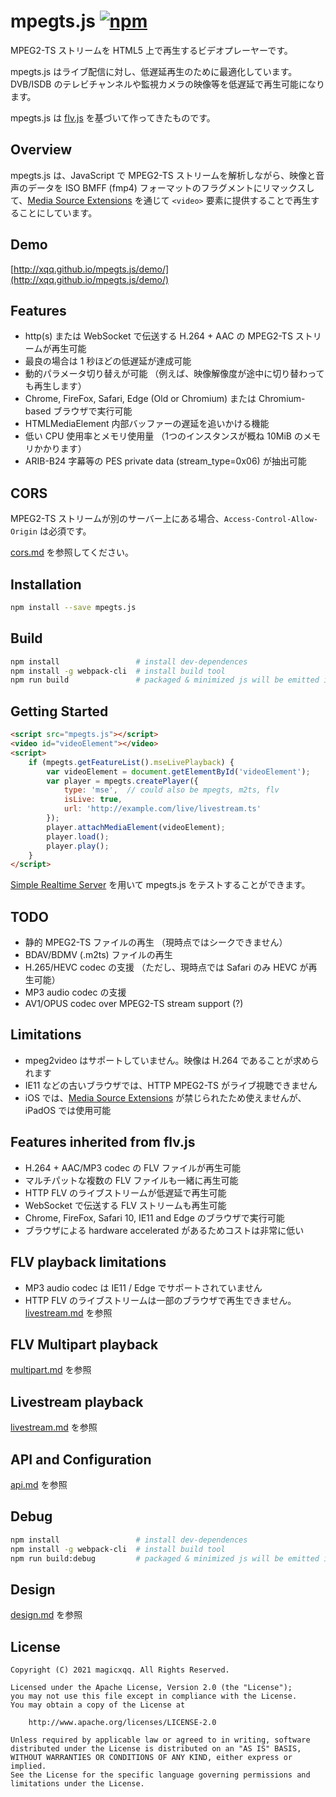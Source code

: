 mpegts.js  [![npm](https://img.shields.io/npm/v/mpegts.js.svg?style=flat)](https://www.npmjs.com/package/mpegts.js)
======
MPEG2-TS ストリームを HTML5 上で再生するビデオプレーヤーです。

mpegts.js はライブ配信に対し、低遅延再生のために最適化しています。DVB/ISDB のテレビチャンネルや監視カメラの映像等を低遅延で再生可能になります。

mpegts.js は [flv.js](https://github.com/bilibili/flv.js) を基づいて作ってきたものです。

## Overview
mpegts.js は、JavaScript で MPEG2-TS ストリームを解析しながら、映像と音声のデータを ISO BMFF (fmp4) フォーマットのフラグメントにリマックスして、[Media Source Extensions][] を通じて `<video>` 要素に提供することで再生することにしています。

[Media Source Extensions]: https://w3c.github.io/media-source/

## Demo
[http://xqq.github.io/mpegts.js/demo/](http://xqq.github.io/mpegts.js/demo/)

## Features
- http(s) または WebSocket で伝送する H.264 + AAC の MPEG2-TS ストリームが再生可能
- 最良の場合は 1 秒ほどの低遅延が達成可能
- 動的パラメータ切り替えが可能 （例えば、映像解像度が途中に切り替わっても再生します）
- Chrome, FireFox, Safari, Edge (Old or Chromium) または Chromium-based ブラウザで実行可能
- HTMLMediaElement 内部バッファーの遅延を追いかける機能
- 低い CPU 使用率とメモリ使用量 （1つのインスタンスが概ね 10MiB のメモリかかります）
- ARIB-B24 字幕等の PES private data (stream_type=0x06) が抽出可能

## CORS
MPEG2-TS ストリームが別のサーバー上にある場合、`Access-Control-Allow-Origin` は必須です。

[cors.md](docs/cors.md) を参照してください。

## Installation
```bash
npm install --save mpegts.js
```

## Build
```bash
npm install                 # install dev-dependences
npm install -g webpack-cli  # install build tool
npm run build               # packaged & minimized js will be emitted in dist folder
```

## Getting Started
```html
<script src="mpegts.js"></script>
<video id="videoElement"></video>
<script>
    if (mpegts.getFeatureList().mseLivePlayback) {
        var videoElement = document.getElementById('videoElement');
        var player = mpegts.createPlayer({
            type: 'mse',  // could also be mpegts, m2ts, flv
            isLive: true,
            url: 'http://example.com/live/livestream.ts'
        });
        player.attachMediaElement(videoElement);
        player.load();
        player.play();
    }
</script>
```
[Simple Realtime Server](https://github.com/ossrs/srs/) を用いて mpegts.js をテストすることができます。

## TODO
- 静的 MPEG2-TS ファイルの再生 （現時点ではシークできません）
- BDAV/BDMV (.m2ts) ファイルの再生
- H.265/HEVC codec の支援 （ただし、現時点では Safari のみ HEVC が再生可能）
- MP3 audio codec の支援
- AV1/OPUS codec over MPEG2-TS stream support (?)

## Limitations
- mpeg2video はサポートしていません。映像は H.264 であることが求められます
- IE11 などの古いブラウザでは、HTTP MPEG2-TS がライブ視聴できません
- iOS では、[Media Source Extensions][] が禁じられたため使えませんが、iPadOS では使用可能

## Features inherited from flv.js
- H.264 + AAC/MP3 codec の FLV ファイルが再生可能
- マルチパットな複数の FLV ファイルも一緒に再生可能
- HTTP FLV のライブストリームが低遅延で再生可能
- WebSocket で伝送する FLV ストリームも再生可能
- Chrome, FireFox, Safari 10, IE11 and Edge のブラウザで実行可能
- ブラウザによる hardware accelerated があるためコストは非常に低い

## FLV playback limitations
- MP3 audio codec は IE11 / Edge でサポートされていません
- HTTP FLV のライブストリームは一部のブラウザで再生できません。[livestream.md](docs/livestream.md) を参照

## FLV Multipart playback
[multipart.md](docs/multipart.md) を参照

## Livestream playback
[livestream.md](docs/livestream.md) を参照

## API and Configuration
[api.md](docs/api.md) を参照

## Debug
```bash
npm install                 # install dev-dependences
npm install -g webpack-cli  # install build tool
npm run build:debug         # packaged & minimized js will be emitted in dist folder
```

## Design
[design.md](docs/design.md) を参照

## License
```
Copyright (C) 2021 magicxqq. All Rights Reserved.

Licensed under the Apache License, Version 2.0 (the "License");
you may not use this file except in compliance with the License.
You may obtain a copy of the License at

    http://www.apache.org/licenses/LICENSE-2.0

Unless required by applicable law or agreed to in writing, software
distributed under the License is distributed on an "AS IS" BASIS,
WITHOUT WARRANTIES OR CONDITIONS OF ANY KIND, either express or implied.
See the License for the specific language governing permissions and
limitations under the License.
```
